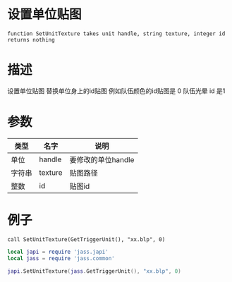 
# 设置单位贴图
```jass
function SetUnitTexture takes unit handle, string texture, integer id returns nothing
```
# 描述
设置单位贴图 替换单位身上的id贴图 例如队伍颜色的id贴图是 0 队伍光晕 id 是1
# 参数
类型|名字|说明
--|--|--
单位|handle|要修改的单位handle
字符串|texture|贴图路径
整数|id|贴图id


# 例子

```jass
call SetUnitTexture(GetTriggerUnit(), "xx.blp", 0)

```

```lua
local japi = require 'jass.japi'
local jass = require 'jass.common'

japi.SetUnitTexture(jass.GetTriggerUnit(), "xx.blp", 0)

```

